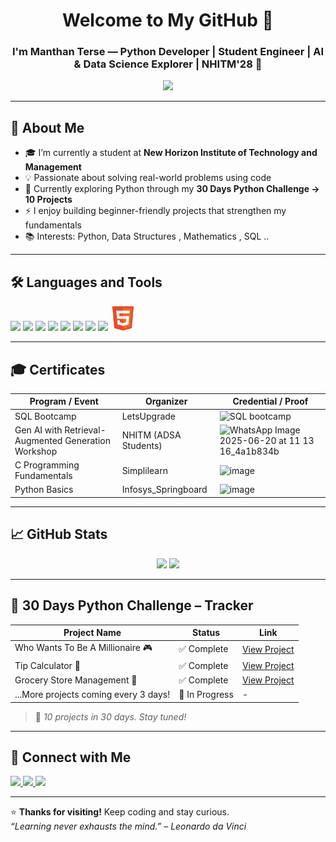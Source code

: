 <h1 align="center">Welcome to My GitHub 👋</h1>
<h3 align="center">I'm Manthan Terse — Python Developer | Student Engineer | AI & Data Science Explorer | NHITM'28 🚀</h3>

<p align="center">
  <img src="https://readme-typing-svg.herokuapp.com?font=Fira+Code&pause=1000&center=true&vCenter=true&multiline=true&width=600&lines=Welcome+to+my+GitHub+Profile!%F0%9F%91%8D">
</p>


---

## 🚀 About Me

- 🎓 I’m currently a student at **New Horizon Institute of Technology and Management**
- 💡 Passionate about solving real-world problems using code
- 🐍 Currently exploring Python through my **30 Days Python Challenge → 10 Projects**
- ⚡ I enjoy building beginner-friendly projects that strengthen my fundamentals
- 📚 Interests: Python, Data Structures , Mathematics , SQL ..

---

## 🛠️ Languages and Tools

<p>
  <img src="https://img.shields.io/badge/Python-3776AB?style=for-the-badge&logo=python&logoColor=white" />
  
  <img src="https://img.shields.io/badge/C-00599C?style=for-the-badge&logo=c&logoColor=white" />
  
  <img src="https://img.shields.io/badge/Java-007396?style=for-the-badge&logo=java&logoColor=white" />
  
  <img src="https://img.shields.io/badge/MySQL-4479A1?style=for-the-badge&logo=mysql&logoColor=white" />
  
  <img src="https://img.shields.io/badge/Power%20BI-F2C811?style=for-the-badge&logo=powerbi&logoColor=black" />
  
  <img src="https://img.shields.io/badge/Numpy-013243?style=for-the-badge&logo=numpy&logoColor=white" />
  
  <img src="https://img.shields.io/badge/Pandas-150458?style=for-the-badge&logo=pandas&logoColor=white" />
  
  <img src="https://img.shields.io/badge/Matplotlib-11557C?style=for-the-badge&logo=matplotlib&logoColor=white" />
  
  <!-- HTML -->
  <a href="https://developer.mozilla.org/en-US/docs/Web/HTML" target="_blank" rel="noreferrer">
    <img src="https://raw.githubusercontent.com/devicons/devicon/master/icons/html5/html5-original.svg" alt="html5" width="40" height="40"/>
  </a>
</p>

---

## 🎓 Certificates

| Program / Event                                         | Organizer                                           | Credential / Proof |
|---------------------------------------------------------|-----------------------------------------------------|--------------------|
| SQL Bootcamp                                            | LetsUpgrade                                         | ![SQL bootcamp](https://github.com/user-attachments/assets/5e235b0f-5426-44c0-b0ba-36801f1b2463)|
| Gen AI with Retrieval-Augmented Generation Workshop     | NHITM (ADSA Students)                           | ![WhatsApp Image 2025-06-20 at 11 13 16_4a1b834b](https://github.com/user-attachments/assets/f911aa21-7320-457b-ab1a-541cea84bfc4) |
| C Programming Fundamentals                              | Simplilearn                                         | ![image](https://github.com/user-attachments/assets/0bcb3bb9-8fda-42a9-a903-e1764c341dfc) |
| Python Basics                                           | Infosys_Springboard                                 | ![image](https://github.com/user-attachments/assets/4287cb29-500b-4e94-a764-cd412f4981f4)  |


---

## 📈 GitHub Stats

<p align="center">
  <img src="https://github-readme-stats.vercel.app/api?username=ManthanTerse&show_icons=true&theme=default" height="150px"/>
  <img src="https://github-readme-stats.vercel.app/api/top-langs/?username=ManthanTerse&layout=compact&theme=default" height="150px"/>
</p>

---

## 🐍 30 Days Python Challenge – Tracker

| Project Name                            | Status     | Link                                           |
|----------------------------------------|------------|------------------------------------------------|
| Who Wants To Be A Millionaire 🎮        | ✅ Complete | [View Project](https://github.com/ManthanTerse/Who_Wants_To_Be_A_Millionare) |
| Tip Calculator 💸                       | ✅ Complete | [View Project](https://github.com/ManthanTerse/Tip_Calculator) |
| Grocery Store Management 🛒            | ✅ Complete | [View Project](https://github.com/manthanterse/grocery-store-management) |
| ...More projects coming every 3 days!  | 🚧 In Progress | - |

> 🔔 *10 projects in 30 days. Stay tuned!*
---

## 💼 Connect with Me

<a href="https://www.linkedin.com/in/manthanterse/">
  <img src="https://img.shields.io/badge/LinkedIn-blue?style=for-the-badge&logo=linkedin" />
</a>
<a href="mailto:tersemanthan2006@gmail.com">
  <img src="https://img.shields.io/badge/Gmail-red?style=for-the-badge&logo=gmail&logoColor=white" />
</a>
<a href="https://leetcode.com/u/manthan_terse/">
  <img src="https://img.shields.io/badge/LeetCode-orange?style=for-the-badge&logo=leetcode&logoColor=white" />
</a>

---

⭐ **Thanks for visiting!** Keep coding and stay curious.  
_“Learning never exhausts the mind.” – Leonardo da Vinci_

